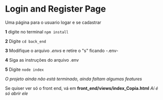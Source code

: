 # Login and Register Page
 Uma página para o usuario logar e se cadastrar

**1** digite no terminal ``npm install``

**2** Digite ``cd back_end``

**3** Modifique o arquivo _.envs_ e retire o "s" ficando -.env-

**4** Siga as instruções do arquivo .env

**5** Digite ``node index``

*_O projeto ainda não está terminado, ainda faltam algumas features_*

Se quiser ver só o front end, vá em **front_end/views/index_Copia.html** *_Aí é só abrir ele_*


